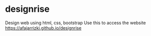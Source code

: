 # designrise
Design web using html, css, bootstrap
Use this to access the website https://afajarrizki.github.io/designrise
